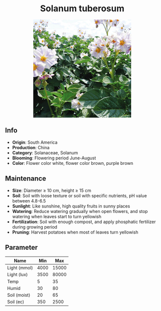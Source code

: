 <h1 align='center'>Solanum tuberosum</h1>
<p align="center">
    <img 
        align='center'
        width='320'
        src="../images/solanum tuberosum.png" 
        alt='Solanum tuberosum' />
</p>

## Info

 - **Origin**: South America
 - **Production**: China
 - **Category**: Solanaceae, Solanum
 - **Blooming**: Flowering period June-August
 - **Color**: Flower color white, flower color brown, purple brown

## Maintenance

 - **Size**: Diameter ≥ 10 cm, height ≥ 15 cm
 - **Soil**: Soil with loose texture or soil with specific nutrients, pH value between 4.8-6.5
 - **Sunlight**: Like sunshine, high quality fruits in sunny places
 - **Watering**: Reduce watering gradually when open flowers, and stop watering when leaves start to turn yellowish
 - **Fertilization**: Soil with enough compost, and apply phosphatic fertilizer during growing period
 - **Pruning**: Harvest potatoes when most of leaves turn yellowish

## Parameter

| Name         | Min  | Max   |
|--------------|------|-------|
| Light (mmol) | 4000 | 15000  |
| Light (lux)  | 3500 | 80000 |
| Temp         | 5    | 35    |
| Humid        | 30   | 80    |
| Soil (moist) | 20   | 65    |
| Soil (ec)    | 350  | 2500  |